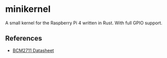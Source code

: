 # minikernel

A small kernel for the Raspberry Pi 4 written in Rust. With full GPIO support.

## References
- [BCM2711 Datasheet](https://datasheets.raspberrypi.com/bcm2711/bcm2711-peripherals.pdf)
